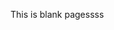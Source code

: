 <style>
  /* .page-header{
      display:none !important;
  }
  .site-footer {
      display: none;
  } */
</style>

This is blank pagessss

<script>
  
</script>